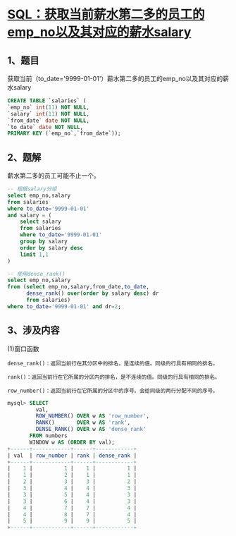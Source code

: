 # [SQL：获取当前薪水第二多的员工的emp_no以及其对应的薪水salary](https://www.nowcoder.com/practice/8d2c290cc4e24403b98ca82ce45d04db?tpId=82&&tqId=29769&rp=1&ru=/ta/sql&qru=/ta/sql/question-ranking)

## 1、题目

获取当前（to_date='9999-01-01'）薪水第二多的员工的emp_no以及其对应的薪水salary

```sql
CREATE TABLE `salaries` (
`emp_no` int(11) NOT NULL,
`salary` int(11) NOT NULL,
`from_date` date NOT NULL,
`to_date` date NOT NULL,
PRIMARY KEY (`emp_no`,`from_date`));
```

## 2、题解

薪水第二多的员工可能不止一个。

```sql
-- 根据salary分组
select emp_no,salary
from salaries
where to_date='9999-01-01'
and salary = (
    select salary 
    from salaries
    where to_date='9999-01-01'
    group by salary
    order by salary desc
    limit 1,1
)

-- 使用dense_rank()
select emp_no,salary
from (select emp_no,salary,from_date,to_date, 
      dense_rank() over(order by salary desc) dr
      from salaries)
where to_date='9999-01-01' and dr=2;
```

## 3、涉及内容

(1)窗口函数

	dense_rank()：返回当前行在其分区中的排名，是连续的值。同级的行具有相同的排名。

	rank()：返回当前行在它所属的分区内的排名，是不连续的值。同级的行具有相同的排名。

	row_number()：返回当前行在它所属的分区中的序号。会给同级的两行分配不同的序号。

```sql
mysql> SELECT
         val,
         ROW_NUMBER() OVER w AS 'row_number',
         RANK()       OVER w AS 'rank',
         DENSE_RANK() OVER w AS 'dense_rank'
       FROM numbers
       WINDOW w AS (ORDER BY val);
+------+------------+------+------------+
| val  | row_number | rank | dense_rank |
+------+------------+------+------------+
|    1 |          1 |    1 |          1 |
|    1 |          2 |    1 |          1 |
|    2 |          3 |    3 |          2 |
|    3 |          4 |    4 |          3 |
|    3 |          5 |    4 |          3 |
|    3 |          6 |    4 |          3 |
|    4 |          7 |    7 |          4 |
|    4 |          8 |    7 |          4 |
|    5 |          9 |    9 |          5 |
+------+------------+------+------------+
```